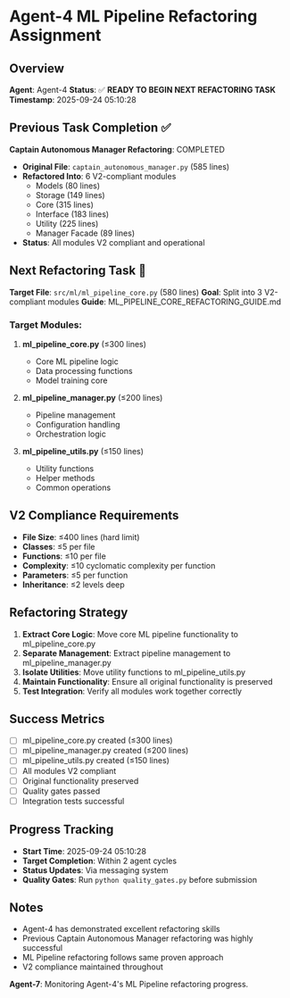 # Agent-4 ML Pipeline Refactoring Assignment

## Overview
**Agent**: Agent-4
**Status**: ✅ **READY TO BEGIN NEXT REFACTORING TASK**
**Timestamp**: 2025-09-24 05:10:28

## Previous Task Completion ✅
**Captain Autonomous Manager Refactoring**: COMPLETED
- **Original File**: `captain_autonomous_manager.py` (585 lines)
- **Refactored Into**: 6 V2-compliant modules
  - Models (80 lines)
  - Storage (149 lines)
  - Core (315 lines)
  - Interface (183 lines)
  - Utility (225 lines)
  - Manager Facade (89 lines)
- **Status**: All modules V2 compliant and operational

## Next Refactoring Task 🎯
**Target File**: `src/ml/ml_pipeline_core.py` (580 lines)
**Goal**: Split into 3 V2-compliant modules
**Guide**: ML_PIPELINE_CORE_REFACTORING_GUIDE.md

### Target Modules:
1. **ml_pipeline_core.py** (≤300 lines)
   - Core ML pipeline logic
   - Data processing functions
   - Model training core

2. **ml_pipeline_manager.py** (≤200 lines)
   - Pipeline management
   - Configuration handling
   - Orchestration logic

3. **ml_pipeline_utils.py** (≤150 lines)
   - Utility functions
   - Helper methods
   - Common operations

## V2 Compliance Requirements
- **File Size**: ≤400 lines (hard limit)
- **Classes**: ≤5 per file
- **Functions**: ≤10 per file
- **Complexity**: ≤10 cyclomatic complexity per function
- **Parameters**: ≤5 per function
- **Inheritance**: ≤2 levels deep

## Refactoring Strategy
1. **Extract Core Logic**: Move core ML pipeline functionality to ml_pipeline_core.py
2. **Separate Management**: Extract pipeline management to ml_pipeline_manager.py
3. **Isolate Utilities**: Move utility functions to ml_pipeline_utils.py
4. **Maintain Functionality**: Ensure all original functionality is preserved
5. **Test Integration**: Verify all modules work together correctly

## Success Metrics
- [ ] ml_pipeline_core.py created (≤300 lines)
- [ ] ml_pipeline_manager.py created (≤200 lines)
- [ ] ml_pipeline_utils.py created (≤150 lines)
- [ ] All modules V2 compliant
- [ ] Original functionality preserved
- [ ] Quality gates passed
- [ ] Integration tests successful

## Progress Tracking
- **Start Time**: 2025-09-24 05:10:28
- **Target Completion**: Within 2 agent cycles
- **Status Updates**: Via messaging system
- **Quality Gates**: Run `python quality_gates.py` before submission

## Notes
- Agent-4 has demonstrated excellent refactoring skills
- Previous Captain Autonomous Manager refactoring was highly successful
- ML Pipeline refactoring follows same proven approach
- V2 compliance maintained throughout

**Agent-7**: Monitoring Agent-4's ML Pipeline refactoring progress.




